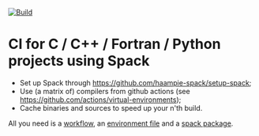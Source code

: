 [![Build](https://github.com/haampie-spack/ci-example-2/actions/workflows/ci.yaml/badge.svg)](https://github.com/haampie-spack/ci-example-2/actions/workflows/ci.yaml)

# CI for C / C++ / Fortran / Python projects using Spack

- Set up Spack through https://github.com/haampie-spack/setup-spack;
- Use (a matrix of) compilers from github actions (see https://github.com/actions/virtual-environments);
- Cache binaries and sources to speed up your n'th build.

All you need is a [workflow](.github/workflows/ci.yaml), an [environment file](ci/spack.yaml) and a [spack package](ci/repo/packages/mypkg/package.py).
